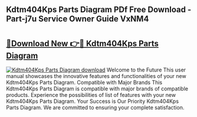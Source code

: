 ## Kdtm404Kps Parts Diagram PDf Free Download - Part-j7u Service Owner Guide VxNM4

# <h2><a href="http://dfjc9m.blite.top/?on=Kdtm404Kps+Parts+Diagram">🔗Download New 👉🔴 Kdtm404Kps Parts Diagram</a></h2>

[![Kdtm404Kps Parts Diagram download](https://i.imgur.com/lujVjoI.png)](http://dfjc9m.blite.top/?on=Kdtm404Kps+Parts+Diagram)
Welcome to the Future This user manual showcases the innovative features and functionalities of your new Kdtm404Kps Parts Diagram. Compatible with Major Brands This Kdtm404Kps Parts Diagram is compatible with major brands of compatible products. Experience the possibilities of list of features with your new Kdtm404Kps Parts Diagram. Your Success is Our Priority Kdtm404Kps Parts Diagram. We are committed to ensuring your complete satisfaction.
